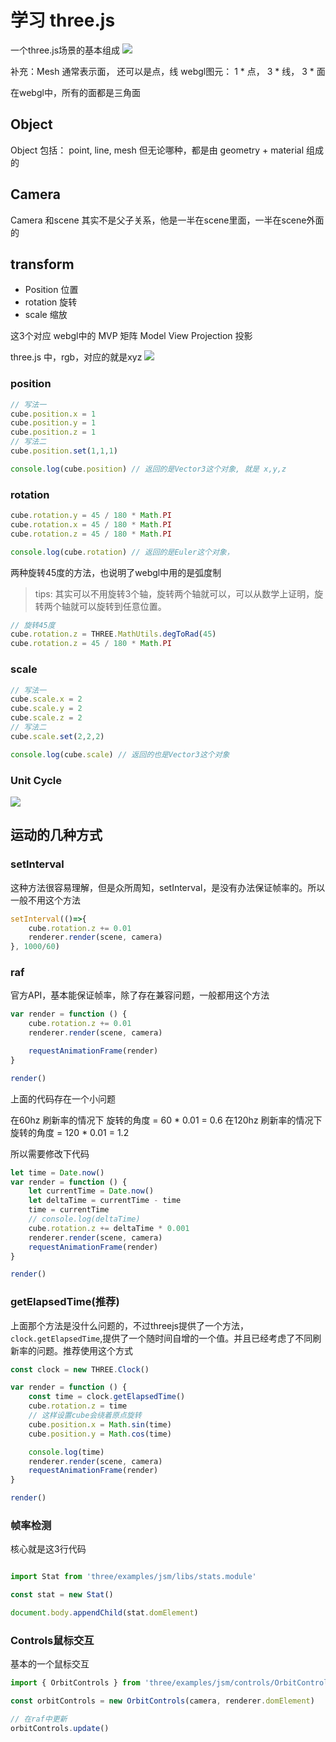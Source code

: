 # 学习 three.js

一个three.js场景的基本组成
![](./images/%E5%9F%BA%E6%9C%AC%E7%BB%84%E6%88%90.jpg)

补充：Mesh 通常表示面， 还可以是点，线
webgl图元：
1 * 点， 3 * 线， 3 * 面

在webgl中，所有的面都是三角面

## Object

Object 包括： point, line, mesh
但无论哪种，都是由 geometry + material 组成的

## Camera

Camera 和scene 其实不是父子关系，他是一半在scene里面，一半在scene外面的

## transform

- Position	 位置
- rotation	 旋转
- scale			 缩放

这3个对应 webgl中的 MVP 矩阵
Model
View
Projection 投影

three.js 	中，rgb，对应的就是xyz
![](images/XYZ.jpg)

### position

```js
// 写法一
cube.position.x = 1
cube.position.y = 1
cube.position.z = 1
// 写法二
cube.position.set(1,1,1)

console.log(cube.position) // 返回的是Vector3这个对象, 就是 x,y,z
```

### rotation

```js
cube.rotation.y = 45 / 180 * Math.PI
cube.rotation.x = 45 / 180 * Math.PI
cube.rotation.z = 45 / 180 * Math.PI

console.log(cube.rotation) // 返回的是Euler这个对象， 
```

两种旋转45度的方法，也说明了webgl中用的是弧度制
> tips: 其实可以不用旋转3个轴，旋转两个轴就可以，可以从数学上证明，旋转两个轴就可以旋转到任意位置。

```js
// 旋转45度
cube.rotation.z = THREE.MathUtils.degToRad(45)
cube.rotation.z = 45 / 180 * Math.PI
```

### scale

```js
// 写法一
cube.scale.x = 2
cube.scale.y = 2
cube.scale.z = 2
// 写法二
cube.scale.set(2,2,2)

console.log(cube.scale) // 返回的也是Vector3这个对象
```

### Unit Cycle

![](./images/旋转角度.jpg)

## 运动的几种方式

### setInterval

这种方法很容易理解，但是众所周知，setInterval，是没有办法保证帧率的。所以一般不用这个方法

```js
setInterval(()=>{
	cube.rotation.z += 0.01
	renderer.render(scene, camera)
}, 1000/60)
```

### raf

官方API，基本能保证帧率，除了存在兼容问题，一般都用这个方法

```js
var render = function () {
	cube.rotation.z += 0.01
	renderer.render(scene, camera)

	requestAnimationFrame(render)
}

render()
```

上面的代码存在一个小问题

在60hz  刷新率的情况下 旋转的角度 = 60 * 0.01 = 0.6
在120hz 刷新率的情况下 旋转的角度 = 120 * 0.01 = 1.2 

所以需要修改下代码

```js
let time = Date.now()
var render = function () {
	let currentTime = Date.now()
	let deltaTime = currentTime - time
	time = currentTime
	// console.log(deltaTime)
	cube.rotation.z += deltaTime * 0.001
	renderer.render(scene, camera)
	requestAnimationFrame(render)
}

render()
```

### getElapsedTime(推荐)

上面那个方法是没什么问题的，不过threejs提供了一个方法，`clock.getElapsedTime`,提供了一个随时间自增的一个值。并且已经考虑了不同刷新率的问题。推荐使用这个方式

```js
const clock = new THREE.Clock()

var render = function () {
	const time = clock.getElapsedTime()
	cube.rotation.z = time
	// 这样设置cube会绕着原点旋转
	cube.position.x = Math.sin(time)
	cube.position.y = Math.cos(time)

	console.log(time)
	renderer.render(scene, camera)
	requestAnimationFrame(render)
}

render()
```

### 帧率检测

核心就是这3行代码

```js

import Stat from 'three/examples/jsm/libs/stats.module'

const stat = new Stat()

document.body.appendChild(stat.domElement)
```

### Controls鼠标交互

基本的一个鼠标交互

```js
import { OrbitControls } from 'three/examples/jsm/controls/OrbitControls'

const orbitControls = new OrbitControls(camera, renderer.domElement)

// 在raf中更新
orbitControls.update()
```

